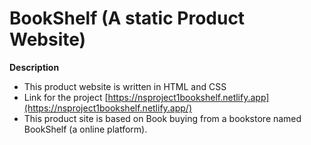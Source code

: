 # **BookShelf (A static Product Website)** 
 **Description**
 
 - This product website is written in HTML and CSS 
 - Link for the project [https://nsproject1bookshelf.netlify.app](https://nsproject1bookshelf.netlify.app/)
 - This product site is based on Book buying from a bookstore named BookShelf (a online platform).
 
